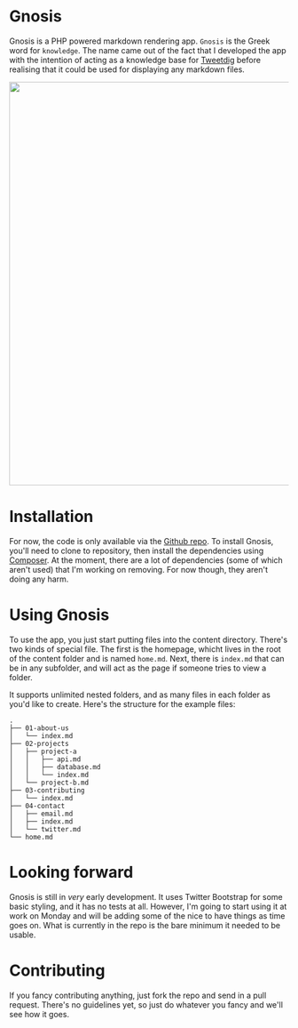 Gnosis
======

Gnosis is a PHP powered markdown rendering app. ```Gnosis``` is the Greek word for ```knowledge```. The name came out of the fact that I developed the app with the intention of acting as a knowledge base for [Tweetdig](http://tweetdig.com) before realising that it could be used for displaying any markdown files.

<a href="http://michaelheap.com/wp-content/uploads/2012/08/gnosis.png"><img src="http://michaelheap.com/wp-content/uploads/2012/08/gnosis.png" alt="" title="gnosis" width="962" height="726" class="aligncenter size-full wp-image-382" /></a>

# Installation
For now, the code is only available via the [Github repo](https://github.com/mheap/Gnosis). To install Gnosis, you'll need to clone to repository, then install the dependencies using [Composer](http://getcomposer.org/). At the moment, there are a lot of dependencies (some of which aren't used) that I'm working on removing. For now though, they aren't doing any harm.

# Using Gnosis
To use the app, you just start putting files into the content directory. There's two kinds of special file. The first is the homepage, whicht lives in the root of the content folder and is named ```home.md```. Next, there is ```index.md``` that can be in any subfolder, and will act as the page if someone tries to view a folder.

It supports unlimited nested folders, and as many files in each folder as you'd like to create. Here's the structure for the example files:

    .
    ├── 01-about-us
    │   └── index.md
    ├── 02-projects
    │   ├── project-a
    │   │   ├── api.md
    │   │   ├── database.md
    │   │   └── index.md
    │   └── project-b.md
    ├── 03-contributing
    │   └── index.md
    ├── 04-contact
    │   ├── email.md
    │   ├── index.md
    │   └── twitter.md
    └── home.md
    
# Looking forward

Gnosis is still in *very* early development. It uses Twitter Bootstrap for some basic styling, and it has no tests at all. However, I'm going to start using it at work on Monday and will be adding some of the nice to have things as time goes on. What is currently in the repo is the bare minimum it needed to be usable.

# Contributing

If you fancy contributing anything, just fork the repo and send in a pull request. There's no guidelines yet, so just do whatever you fancy and we'll see how it goes.